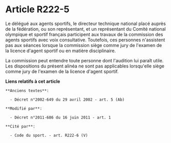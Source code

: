 # Article R222-5

Le délégué aux agents sportifs, le directeur technique national placé auprès de la fédération, ou son représentant, et un
représentant du Comité national olympique et sportif français participent aux travaux de la commission des agents sportifs
avec voix consultative. Toutefois, ces personnes n'assistent pas aux séances lorsque la commission siège comme jury de
l'examen de la licence d'agent sportif ou en matière disciplinaire.

La commission peut entendre toute personne dont l'audition lui paraît utile. Les dispositions du présent alinéa ne sont pas
applicables lorsqu'elle siège comme jury de l'examen de la licence d'agent sportif.

**Liens relatifs à cet article**

	**Anciens textes**:

	  - Décret n°2002-649 du 29 avril 2002 - art. 5 (Ab)

	**Modifié par**:

	  - Décret n°2011-686 du 16 juin 2011 - art. 1

	**Cité par**:

	  - Code du sport. - art. R222-6 (V)
